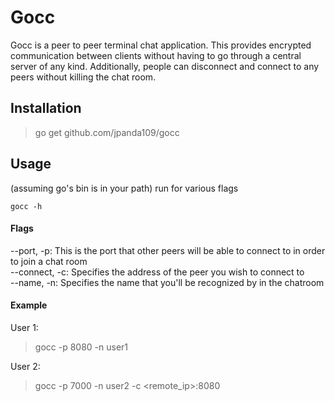 # Gocc

Gocc is a peer to peer terminal chat application. This provides encrypted
communication between clients without having to go through a central server
of any kind. Additionally, people can disconnect and connect to any peers
without killing the chat room.

## Installation

> go get github.com/jpanda109/gocc

## Usage

(assuming go's bin is in your path) run for various flags
```
gocc -h
```

#### Flags
--port, -p: This is the port that other peers will be able to connect to in order
to join a chat room  
--connect, -c: Specifies the address of the peer you wish to connect to  
--name, -n: Specifies the name that you'll be recognized by in the chatroom

#### Example
User 1:
> gocc -p 8080 -n user1

User 2:
> gocc -p 7000 -n user2 -c <remote_ip>:8080
